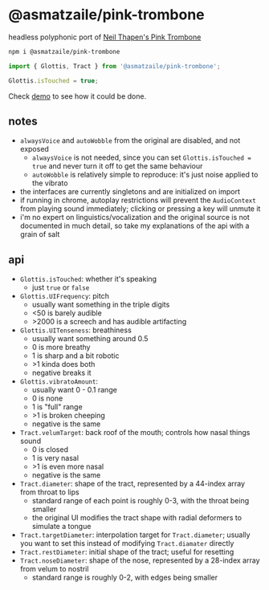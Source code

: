 # @asmatzaile/pink-trombone

headless polyphonic port of [Neil Thapen's Pink Trombone](https://dood.al/pinktrombone/)

```sh
npm i @asmatzaile/pink-trombone
```

```js
import { Glottis, Tract } from '@asmatzaile/pink-trombone';

Glottis.isTouched = true;
```

Check [demo](/demo/) to see how it could be done.

## notes

- `alwaysVoice` and `autoWobble` from the original are disabled, and not exposed
  - `alwaysVoice` is not needed, since you can set `Glottis.isTouched = true` and never turn it off to get the same behaviour
  - `autoWobble` is relatively simple to reproduce: it's just noise applied to the vibrato
- the interfaces are currently singletons and are initialized on import
- if running in chrome, autoplay restrictions will prevent the `AudioContext` from playing sound immediately; clicking or pressing a key will unmute it
- i'm no expert on linguistics/vocalization and the original source is not documented in much detail, so take my explanations of the api with a grain of salt

## api

- `Glottis.isTouched`: whether it's speaking
  - just `true` or `false`
- `Glottis.UIFrequency`: pitch
  - usually want something in the triple digits
  - <50 is barely audible
  - \>2000 is a screech and has audible artifacting
- `Glottis.UITenseness`: breathiness
  - usually want something around 0.5
  - 0 is more breathy
  - 1 is sharp and a bit robotic
  - \>1 kinda does both
  - negative breaks it
- `Glottis.vibratoAmount`:
  - usually want 0 - 0.1 range
  - 0 is none
  - 1 is "full" range
  - \>1 is broken cheeping
  - negative is the same
- `Tract.velumTarget`: back roof of the mouth; controls how nasal things sound
  - 0 is closed
  - 1 is very nasal
  - \>1 is even more nasal
  - negative is the same
- `Tract.diameter`: shape of the tract, represented by a 44-index array from throat to lips
  - standard range of each point is roughly 0-3, with the throat being smaller
  - the original UI modifies the tract shape with radial deformers to simulate a tongue
- `Tract.targetDiameter`: interpolation target for `Tract.diameter`; usually you want to set this instead of modifying `Tract.diamater` directly
- `Tract.restDiameter`: initial shape of the tract; useful for resetting
- `Tract.noseDiameter`: shape of the nose, represented by a 28-index array from velum to nostril
  - standard range is roughly 0-2, with edges being smaller
